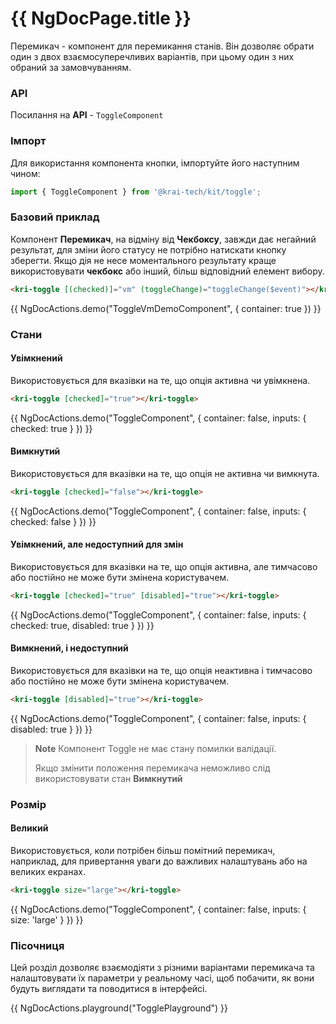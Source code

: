 # {{ NgDocPage.title }}

Перемикач - компонент для перемикання станів. Він дозволяє обрати один з двох взаємосуперечливих варіантів, при цьому один з них обраний за замовчуванням.

### API

Посилання на **API** - `ToggleComponent`

### Імпорт

Для використання компонента кнопки, імпортуйте його наступним чином:

```ts
import { ToggleComponent } from '@krai-tech/kit/toggle';
```

### Базовий приклад

Компонент **Перемикач**, на відміну від **Чекбоксу**, завжди дає негайний результат, для зміни його статусу не потрібно натискати кнопку зберегти. Якщо дія не несе моментального результату краще використовувати **чекбокс** або інший, більш відповідний елемент вибору.

```html name="toggle.component.ts"
<kri-toggle [(checked)]="vm" (toggleChange)="toggleChange($event)"></kri-toggle>
```

{{ NgDocActions.demo("ToggleVmDemoComponent", { container: true }) }}

### Cтани

#### Увімкнений

Використовується для вказівки на те, що опція активна чи увімкнена.

```html name="toggle.component.ts"
<kri-toggle [checked]="true"></kri-toggle>
```

{{ NgDocActions.demo("ToggleComponent", { container: false, inputs: { checked: true } }) }}

#### Вимкнутий

Використовується для вказівки на те, що опція не активна чи вимкнута.

```html name="toggle.component.ts"
<kri-toggle [checked]="false"></kri-toggle>
```

{{ NgDocActions.demo("ToggleComponent", { container: false, inputs: { checked: false } }) }}

#### Увімкнений, але недоступний для змін

Використовується для вказівки на те, що опція активна, але тимчасово або постійно не може бути змінена користувачем.

```html name="toggle.component.ts"
<kri-toggle [checked]="true" [disabled]="true"></kri-toggle>
```

{{ NgDocActions.demo("ToggleComponent", { container: false, inputs: { checked: true, disabled: true } }) }}

#### Вимкнений, і недоступний

Використовується для вказівки на те, що опція неактивна і тимчасово або постійно не може бути змінена користувачем.

```html name="toggle.component.ts"
<kri-toggle [disabled]="true"></kri-toggle>
```

{{ NgDocActions.demo("ToggleComponent", { container: false, inputs: { disabled: true } }) }}

> **Note**
> Компонент Toggle не має стану помилки валідації.
>
> Якщо змінити положення перемикача неможливо слід використовувати стан **Вимкнутий**

### Розмір

#### Великий

Використовується, коли потрібен більш помітний перемикач, наприклад, для привертання уваги до важливих налаштувань або на великих екранах.

```html name="toggle.component.ts"
<kri-toggle size="large"></kri-toggle>
```

{{ NgDocActions.demo("ToggleComponent", { container: false, inputs: { size: 'large' } }) }}

### Пісочниця

Цей розділ дозволяє взаємодіяти з різними варіантами перемикача та налаштовувати їх параметри у реальному часі, щоб побачити, як вони будуть виглядати та поводитися в інтерфейсі.

{{ NgDocActions.playground("TogglePlayground") }}
